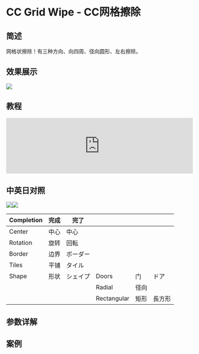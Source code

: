 # CC Grid Wipe - CC网格擦除

## 简述

网格状擦除！有三种方向、向四周、径向圆形、左右擦除。

## 效果展示

![](https://cdn.yuelili.com/20220103202550.png)

## 教程

<iframe src="https://player.bilibili.com/player.html?bvid=BV1e34y1X7Vj&page=62&high_quality=1" width="100%" allowfullscreen="allowfullscreen" frameborder="0"></iframe>

## 中英日对照

![](https://mir.yuelili.com/wp-content/uploads/user/AE/effects/AE-Effects-Transition-CC_Grid_Wipe.png)![](https://mir.yuelili.com/wp-content/uploads/user/AE/effects/AE-Effects-Transition-CC_Grid_Wipe_cn.png)

| Completion | 完成 | 完了     |             |      |        |
| ---------- | ---- | -------- | ----------- | ---- | ------ |
| Center     | 中心 | 中心     |             |      |        |
| Rotation   | 旋转 | 回転     |             |      |        |
| Border     | 边界 | ボーダー |             |      |        |
| Tiles      | 平铺 | タイル   |             |      |        |
| Shape      | 形状 | シェイプ | Doors       | 门   | ドア   |
|            |      |          | Radial      | 径向 |        |
|            |      |          | Rectangular | 矩形 | 長方形 |

## 参数详解

## 案例
